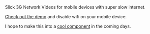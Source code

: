 Slick 3G Network Videos for mobile devices with super slow internet.

[Check out the demo](http://video.kickr.io) and disable wifi on your mobile device.

I hope to make this into a [cool component](https://github.com/component/component/wiki/Components#wiki-media) in the coming days.